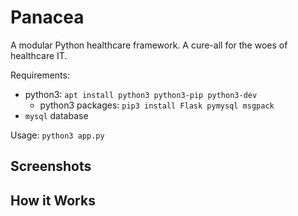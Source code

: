 
# Panacea

A modular Python healthcare framework. A cure-all for the woes of healthcare IT.

Requirements:
- python3: `apt install python3 python3-pip python3-dev`
    - python3 packages: `pip3 install Flask pymysql msgpack`
- `mysql` database

Usage:
`python3 app.py`

## Screenshots



## How it Works
